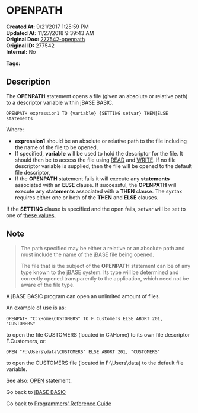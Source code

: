 # OPENPATH

**Created At:** 9/21/2017 1:25:59 PM  
**Updated At:** 11/27/2018 9:39:43 AM  
**Original Doc:** [277542-openpath](https://docs.jbase.com/36868-jbase-basic/277542-openpath)  
**Original ID:** 277542  
**Internal:** No  

**Tags:**
<badge text='record handling' vertical='middle' />
<badge text='file handling' vertical='middle' />

## Description

The **OPENPATH** statement opens a file (given an absolute or relative path) to a descriptor variable within jBASE BASIC.

```
OPENPATH expression1 TO {variable} {SETTING setvar} THEN|ELSE statements
```

Where:

- **expression1** should be an absolute or relative path to the file including the name of the file to be opened,
- If specified, **variable** will be used to hold the descriptor for the file. It should then be to access the file using [READ](./../read) and [WRITE](./../write). If no file descriptor variable is supplied, then the file will be opened to the default file descriptor,
- If the **OPENPATH** statement fails it will execute any **statements** associated with an **ELSE** clause. If successful, the **OPENPATH** will execute any **statements** associated with a **THEN** clause. The syntax requires either one or both of the **THEN** and **ELSE** clauses.

If the **SETTING** clause is specified and the open fails, setvar will be set to one of t[hese values](./../incremental-file-errors).

## Note

> The path specified may be either a relative or an absolute path and must include the name of the jBASE file being opened.
>
> The file that is the subject of the **OPENPATH** statement can be of any type known to the jBASE system. Its type will be determined and correctly opened transparently to the application, which need not be aware of the file type.

A jBASE BASIC program can open an unlimited amount of files.

An example of use is as:

```
OPENPATH "C:\Home\CUSTOMERS" TO F.Customers ELSE ABORT 201, "CUSTOMERS"
```

to open the file CUSTOMERS (located in C:\Home) to its own file descriptor F.Customers, or:

```
OPEN "F:\Users\data\CUSTOMERS" ELSE ABORT 201, "CUSTOMERS"
```

to open the CUSTOMERS file (located in F:\Users\data) to the default file variable.

See also: [OPEN](./../open) statement.

Go back to [jBASE BASIC](./../README.md)

Go back to [Programmers' Reference Guide](./../../reference-guides/jbc/README.md)
